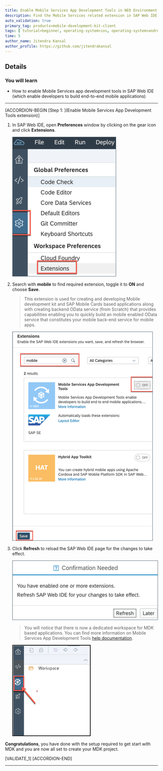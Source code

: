 ```yaml
---
title: Enable Mobile Services App Development Tools in NEO Environment
description: Find the Mobile Services related extension in SAP Web IDE, enable it, save it, and refresh the browser.
auto_validation: true
primary_tag: products>mobile-development-kit-client
tags: [ tutorial>beginner, operating-system>ios, operating-system>android, topic>mobile, products>sap-cloud-platform, products>mobile-development-kit-client, software-product-function>sap-cloud-platform-mobile-services ]
time: 5
author_name: Jitendra Kansal
author_profile: https://github.com/jitendrakansal
---
```


## Details
### You will learn
  - How to enable Mobile Services app development tools in SAP Web IDE (which enable developers to build end-to-end mobile applications)

---

[ACCORDION-BEGIN [Step 1: ](Enable Mobile Services App Development Tools extension)]

1. In SAP Web IDE, open **Preferences** window by clicking on the gear icon and click **Extensions**.

    ![MDK](img_005.png)

2. Search with **mobile** to find required extension, toggle it to **ON** and choose **Save**.

    >This extension is used for creating and developing Mobile development kit and SAP Mobile Cards based applications along with creating backend OData service (from Scratch) that provides capabilities enabling you to quickly build an mobile enabled OData service that constitutes your mobile back-end service for mobile apps.  

    ![MDK](img_006.png)

3. Click **Refresh** to reload the SAP Web IDE page for the changes to take effect.

    ![MDK](img_007.png)

    >You will notice that there is now a dedicated workspace for MDK based applications. You can find more information on Mobile Services App Development Tools [help documentation](https://help.sap.com/doc/f53c64b93e5140918d676b927a3cd65b/Cloud/en-US/docs-en/guides/getting-started/mdk/webide.html).

    ![MDK](img_008.png)

**Congratulations**, you have done with the setup required to get start with MDK and you are now all set to create your MDK project.

[VALIDATE_1]
[ACCORDION-END]

---
